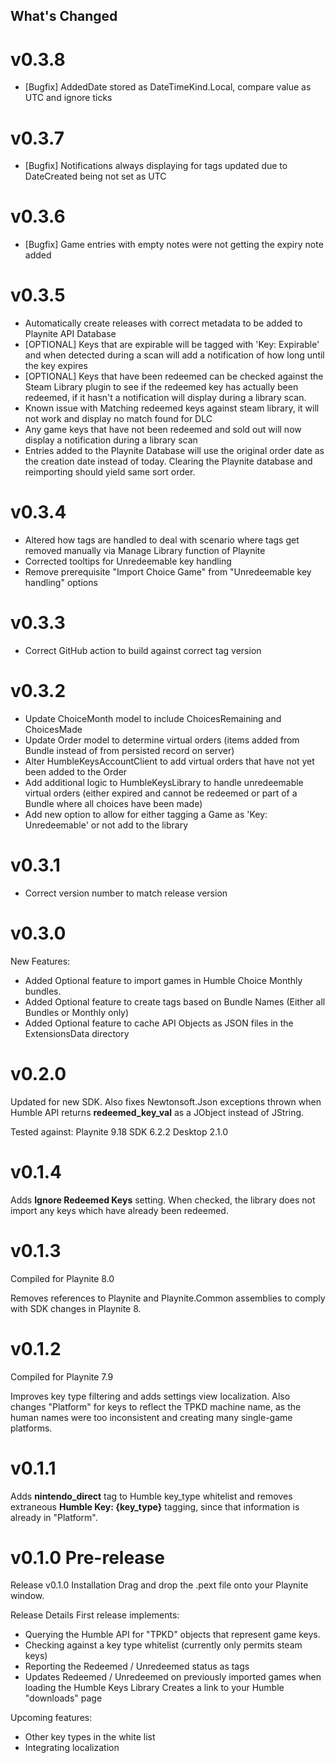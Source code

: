 ## What's Changed
# v0.3.8
* [Bugfix] AddedDate stored as DateTimeKind.Local, compare value as UTC and ignore ticks

# v0.3.7
* [Bugfix] Notifications always displaying for tags updated due to DateCreated being not set as UTC

# v0.3.6
* [Bugfix] Game entries with empty notes were not getting the expiry note added

# v0.3.5
* Automatically create releases with correct metadata to be added to Playnite API Database
* [OPTIONAL] Keys that are expirable will be tagged with 'Key: Expirable' and when detected during a scan will add a notification of how long until the key expires
* [OPTIONAL] Keys that have been redeemed can be checked against the Steam Library plugin to see if the redeemed key has actually been redeemed, if it hasn't a notification will display during a library scan.
* Known issue with Matching redeemed keys against steam library, it will not work and display no match found for DLC
* Any game keys that have not been redeemed and sold out will now display a notification during a library scan
* Entries added to the Playnite Database will use the original order date as the creation date instead of today. Clearing the Playnite database and reimporting should yield same sort order.

# v0.3.4
* Altered how tags are handled to deal with scenario where tags get removed manually via Manage Library function of Playnite
* Corrected tooltips for Unredeemable key handling
* Remove prerequisite "Import Choice Game" from "Unredeemable key handling" options

# v0.3.3
* Correct GitHub action to build against correct tag version

# v0.3.2
* Update ChoiceMonth model to include ChoicesRemaining and ChoicesMade
* Update Order model to determine virtual orders (items added from Bundle instead of from persisted record on server)
* Alter HumbleKeysAccountClient to add virtual orders that have not yet been added to the Order
* Add additional logic to HumbleKeysLibrary to handle unredeemable virtual orders (either expired and cannot be redeemed or part of a Bundle where all choices have been made)
* Add new option to allow for either tagging a Game as 'Key: Unredeemable' or not add to the library

# v0.3.1
* Correct version number to match release version

# v0.3.0
New Features:
* Added Optional feature to import games in Humble Choice Monthly bundles.
* Added Optional feature to create tags based on Bundle Names (Either all Bundles or Monthly only)
* Added Optional feature to cache API Objects as JSON files in the ExtensionsData directory

# v0.2.0
Updated for new SDK. Also fixes Newtonsoft.Json exceptions thrown when Humble API returns **redeemed_key_val**
as a JObject instead of JString.

Tested against:
Playnite 9.18
SDK 6.2.2
Desktop 2.1.0

# v0.1.4
Adds **Ignore Redeemed Keys** setting. When checked, the library does not import any keys which have
already been redeemed.

# v0.1.3
Compiled for Playnite 8.0

Removes references to Playnite and Playnite.Common assemblies to comply with SDK changes in Playnite 8.

# v0.1.2
Compiled for Playnite 7.9

Improves key type filtering and adds settings view localization. Also changes "Platform" for keys to reflect the
TPKD machine name, as the human names were too inconsistent and creating many single-game platforms.

# v0.1.1
Adds **nintendo_direct** tag to Humble key_type whitelist and removes extraneous **Humble Key: {key_type}** tagging,
since that information is already in "Platform".


# v0.1.0 Pre-release
Release v0.1.0
Installation
Drag and drop the .pext file onto your Playnite window.

Release Details
First release implements:

* Querying the Humble API for "TPKD" objects that represent game keys.
* Checking against a key type whitelist (currently only permits steam keys)
* Reporting the Redeemed / Unredeemed status as tags
* Updates Redeemed / Unredeemed on previously imported games when loading the Humble Keys Library
  Creates a link to your Humble "downloads" page

Upcoming features:

* Other key types in the white list
* Integrating localization